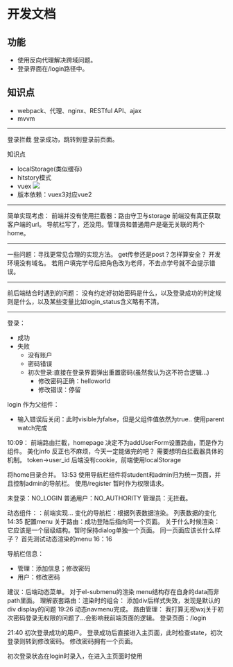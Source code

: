 # 开发文档
## 功能
- 使用反向代理解决跨域问题。
- 登录界面在/login路径中。

## 知识点
- webpack、代理、nginx、RESTful API、ajax
- mvvm

----
登录拦截
登录成功，跳转到登录前页面。


知识点
- localStorage(类似缓存)
- hitstory模式
- vuex
![](https://v3.vuex.vuejs.org/vuex.png)
- 版本依赖：vuex3对应vue2

---
简单实现考虑：
前端并没有使用拦截器：路由守卫与storage
前端没有真正获取客户端的url。
导航栏写了，还没用。管理员和普通用户是毫无关联的两个home。

---
一些问题：寻找更常见合理的实现方法。
get传参还是post？怎样算安全？
开发环境没有域名。
若用户填完学号后把角色改为老师，不去点学号就不会提示错误。

---
前后端结合时遇到的问题：
没有约定好初始密码是什么，以及登录成功的判定规则是什么，以及某些变量比如login_status含义略有不清。

---
登录：
- 成功
- 失败
    - 没有账户
    - 密码错误
    - 初次登录:直接在登录界面弹出重置密码(虽然我认为这不符合逻辑...)
        - 修改密码正确：helloworld
        - 修改错误：停留

login 作为父组件：
- 输入错误后关闭：此时visible为false，但是父组件值依然为true.. 使用parent watch完成

10:09：
前端路由拦截，homepage
决定不为addUserForm设置路由，而是作为组件。
美化info
反正也不麻烦，今天一定能做完的吧？
需要想明白拦截器具体的机制。
token->user_id
后端没有cookie，前端使用localStorage

将home目录合并。
13:53
使用导航栏组件将student和admin归为统一页面，并且控制admin的导航栏。
使用/register 暂时作为权限请求。

未登录：NO_LOGIN
普通用户：NO_AUTHORITY
管理员：无拦截。

动态组件：：前端实现...
变化的导航栏：根据列表数据渲染。
列表数据的变化
14:35
配置menu
关于路由：成功登陆后指向同一个页面。
关于什么时候渲染：它应该是一个层级结构。暂时保持dialog单独一个页面。
同一页面应该长什么样子？
首先测试动态渲染的menu
16：16

导航栏信息：
- 管理：添加信息；修改密码
- 用户：修改密码

建议：后端动态菜单。
对于el-submenu的渲染
menu结构存在自身的data而非path里面。
理解嵌套路由：渲染时的组合：<view-router>
添加div后样式失效，发现是默认的div display的问题
19:26 动态navmenu完成。
路由管理：
我打算无视wxj关于初次密码登录无权限的问题了...会影响我前端页面的逻辑。
登录页面：/login

21:40 初次登录成功的用户。
登录成功后直接进入主页面，此时检查state，初次登录则转到修改密码。
修改密码拥有一个页面。

初次登录状态在login时录入，在进入主页面时使用
